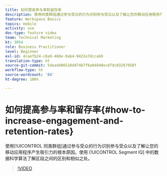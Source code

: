 ```yaml
---
title: 如何提高参与率和留存率
description: 使用同类群组通过参与受众的行为识别参与受众以及了解让您的移动应用程序产生吸引力的根本原因。使用 Segment IQ 中的数据科学算法了解区段之间的区别和相似之处。
feature: Workspace Basics
topics: mobile
activity: use
doc-type: feature video
team: Technical Marketing
kt: 3054
role: Business Practitioner
level: Beginner
exl-id: 4caefb24-c8a9-468e-9ab4-9422e7dcca69
translation-type: ht
source-git-commit: 5dead486510dd74b7f6a04848ecd7dc03267958f
workflow-type: ht
source-wordcount: '84'
ht-degree: 100%

---
```


# 如何提高参与率和留存率{#how-to-increase-engagement-and-retention-rates}

使用[!UICONTROL 同类群组]通过参与受众的行为识别参与受众以及了解让您的移动应用程序产生吸引力的根本原因。使用 [!UICONTROL Segment IQ] 中的数据科学算法了解区段之间的区别和相似之处。

>[!VIDEO](https://video.tv.adobe.com/v/27825/?quality=12)
